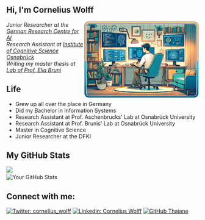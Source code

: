
<h2> Hi, I'm Cornelius Wolff</h2>
<img align='right' src="images/MeWorkingDallE.png" width="300">
<p><em>Junior Researcher at the <a href="https://www.dfki.de/en/web">German Research Centre for AI</a></br>Research Assistant at <a href="https://ikw.uni-osnabrueck.de/en/home.html">Institute of Cognitive Science Osnabrück</a></br>Writing my master thesis at <a href="https://eliabruni.github.io/">Lab of Prof. Elia Bruni</a>
</em></p>

## Life
- Grew up all over the place in Germany
- Did my Bachelor in Information Systems
- Research Assistant at Prof. Aschenbrucks' Lab at Osnabrück University
- Research Assistant at Prof. Brunis' Lab at Osnabrück University
- Master in Cognitive Science
- Junior Researcher at the DFKI

## My GitHub Stats
![](https://komarev.com/ghpvc/?username=cowolff&label=Profile%20Visits&color=blue&style=for-the-badge)
</br>
![Your GitHub Stats](https://github-readme-stats.vercel.app/api?username=cowolff&show_icons=true)

## Connect with me:

[![Twitter: corneIius_wolff](https://img.shields.io/twitter/follow/corneIius_wolff?style=social)](https://twitter.com/corneIius_wolff)
[![Linkedin: Cornelius Wolff](https://img.shields.io/badge/-Cornelius_Wolff-blue?style=flat-square&logo=Linkedin&logoColor=white&link=https://www.linkedin.com/in/cornelius-wolff-18b506185/)](https://www.linkedin.com/in/cornelius-wolff-18b506185/)
[![GitHub Thaiane](https://img.shields.io/github/followers/cowolff?label=follow&style=social)](https://github.com/cowolff)
